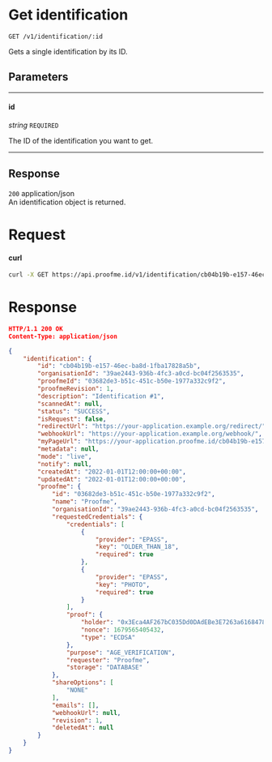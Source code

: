 # Get identification
`GET /v1/identification/:id`

Gets a single identification by its ID.

## Parameters
___
#### id
_string_ `REQUIRED`

The ID of the identification you want to get.
___


## Response

`200` application/json  
An identification object is returned.

# Request

<!-- tabs:start -->

#### **curl**

```bash
curl -X GET https://api.proofme.id/v1/identification/cb04b19b-e157-46ec-ba8d-1fba17828a5b \
```

<!-- tabs:end -->

# Response
```json
HTTP/1.1 200 OK
Content-Type: application/json

{
    "identification": {
        "id": "cb04b19b-e157-46ec-ba8d-1fba17828a5b",
        "organisationId": "39ae2443-936b-4fc3-a0cd-bc04f2563535",
        "proofmeId": "03682de3-b51c-451c-b50e-1977a332c9f2",
        "proofmeRevision": 1,
        "description": "Identification #1",
        "scannedAt": null,
        "status": "SUCCESS",
        "isRequest": false,
        "redirectUrl": "https://your-application.example.org/redirect/",
        "webhookUrl": "https://your-application.example.org/webhook/",
        "myPageUrl": "https://your-application.proofme.id/cb04b19b-e157-46ec-ba8d-1fba17828a5b",
        "metadata": null,
        "mode": "live",
        "notify": null,
        "createdAt": "2022-01-01T12:00:00+00:00",
        "updatedAt": "2022-01-01T12:00:00+00:00",
        "proofme": {
            "id": "03682de3-b51c-451c-b50e-1977a332c9f2",
            "name": "Proofme",
            "organisationId": "39ae2443-936b-4fc3-a0cd-bc04f2563535",
            "requestedCredentials": {
                "credentials": [
                    {
                        "provider": "EPASS",
                        "key": "OLDER_THAN_18",
                        "required": true
                    },
                    {
                        "provider": "EPASS",
                        "key": "PHOTO",
                        "required": true
                    }
                ],
                "proof": {
                    "holder": "0x3Eca4AF267bC035Dd0DAdEBe3E7263a6168478c5",
                    "nonce": 1679565405432,
                    "type": "ECDSA"
                },
                "purpose": "AGE_VERIFICATION",
                "requester": "Proofme",
                "storage": "DATABASE"
            },
            "shareOptions": [
                "NONE"
            ],
            "emails": [],
            "webhookUrl": null,
            "revision": 1,
            "deletedAt": null
        }
    }
}

```